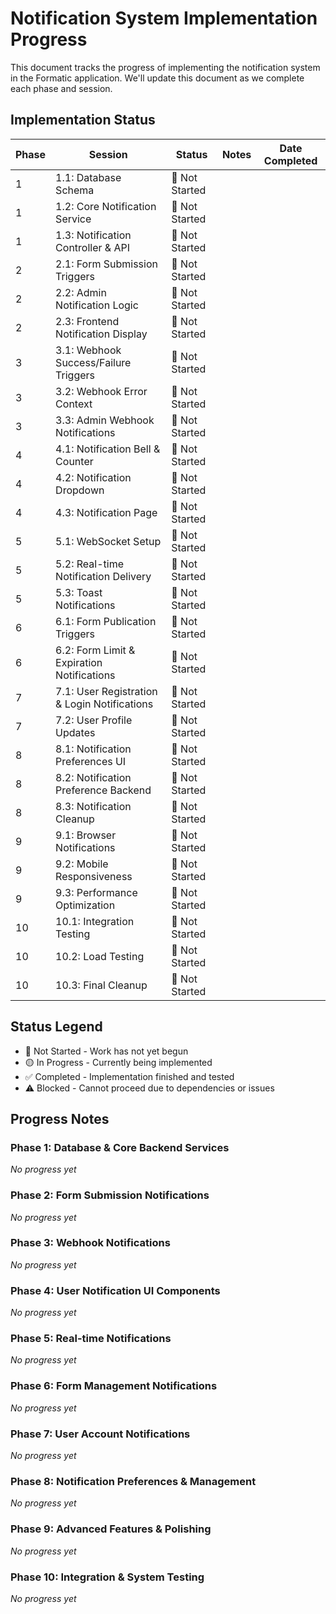 # Notification System Implementation Progress

This document tracks the progress of implementing the notification system in the Formatic application. We'll update this document as we complete each phase and session.

## Implementation Status

| Phase | Session | Status | Notes | Date Completed |
|-------|---------|--------|-------|----------------|
| 1 | 1.1: Database Schema | 🔲 Not Started | | |
| 1 | 1.2: Core Notification Service | 🔲 Not Started | | |
| 1 | 1.3: Notification Controller & API | 🔲 Not Started | | |
| 2 | 2.1: Form Submission Triggers | 🔲 Not Started | | |
| 2 | 2.2: Admin Notification Logic | 🔲 Not Started | | |
| 2 | 2.3: Frontend Notification Display | 🔲 Not Started | | |
| 3 | 3.1: Webhook Success/Failure Triggers | 🔲 Not Started | | |
| 3 | 3.2: Webhook Error Context | 🔲 Not Started | | |
| 3 | 3.3: Admin Webhook Notifications | 🔲 Not Started | | |
| 4 | 4.1: Notification Bell & Counter | 🔲 Not Started | | |
| 4 | 4.2: Notification Dropdown | 🔲 Not Started | | |
| 4 | 4.3: Notification Page | 🔲 Not Started | | |
| 5 | 5.1: WebSocket Setup | 🔲 Not Started | | |
| 5 | 5.2: Real-time Notification Delivery | 🔲 Not Started | | |
| 5 | 5.3: Toast Notifications | 🔲 Not Started | | |
| 6 | 6.1: Form Publication Triggers | 🔲 Not Started | | |
| 6 | 6.2: Form Limit & Expiration Notifications | 🔲 Not Started | | |
| 7 | 7.1: User Registration & Login Notifications | 🔲 Not Started | | |
| 7 | 7.2: User Profile Updates | 🔲 Not Started | | |
| 8 | 8.1: Notification Preferences UI | 🔲 Not Started | | |
| 8 | 8.2: Notification Preference Backend | 🔲 Not Started | | |
| 8 | 8.3: Notification Cleanup | 🔲 Not Started | | |
| 9 | 9.1: Browser Notifications | 🔲 Not Started | | |
| 9 | 9.2: Mobile Responsiveness | 🔲 Not Started | | |
| 9 | 9.3: Performance Optimization | 🔲 Not Started | | |
| 10 | 10.1: Integration Testing | 🔲 Not Started | | |
| 10 | 10.2: Load Testing | 🔲 Not Started | | |
| 10 | 10.3: Final Cleanup | 🔲 Not Started | | |

## Status Legend
- 🔲 Not Started - Work has not yet begun
- 🟡 In Progress - Currently being implemented
- ✅ Completed - Implementation finished and tested
- ⚠️ Blocked - Cannot proceed due to dependencies or issues

## Progress Notes

### Phase 1: Database & Core Backend Services
*No progress yet*

### Phase 2: Form Submission Notifications
*No progress yet*

### Phase 3: Webhook Notifications
*No progress yet*

### Phase 4: User Notification UI Components
*No progress yet*

### Phase 5: Real-time Notifications
*No progress yet*

### Phase 6: Form Management Notifications
*No progress yet*

### Phase 7: User Account Notifications
*No progress yet*

### Phase 8: Notification Preferences & Management
*No progress yet*

### Phase 9: Advanced Features & Polishing
*No progress yet*

### Phase 10: Integration & System Testing
*No progress yet* 